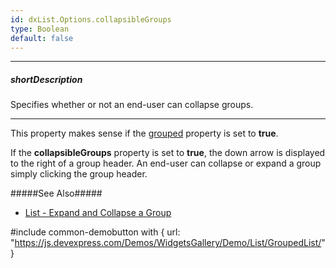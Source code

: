 ```yaml
---
id: dxList.Options.collapsibleGroups
type: Boolean
default: false
---
```

---
##### shortDescription
Specifies whether or not an end-user can collapse groups.

---
This property makes sense if the [grouped](/api-reference/10%20UI%20Widgets/dxList/1%20Configuration/grouped.md '/Documentation/ApiReference/UI_Widgets/dxList/Configuration/#grouped') property is set to **true**.

If the **collapsibleGroups** property is set to **true**, the down arrow is displayed to the right of a group header. An end-user can collapse or expand a group simply clicking the group header.

#####See Also#####
- [List - Expand and Collapse a Group](/concepts/05%20Widgets/List/14%20Grouping/10%20Expand%20and%20Collapse%20a%20Group.md '/Documentation/Guide/Widgets/List/Grouping/Expand_and_Collapse_a_Group/')

#include common-demobutton with {
    url: "https://js.devexpress.com/Demos/WidgetsGallery/Demo/List/GroupedList/"
}